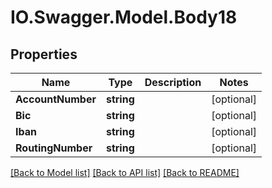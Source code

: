 # IO.Swagger.Model.Body18
## Properties

Name | Type | Description | Notes
------------ | ------------- | ------------- | -------------
**AccountNumber** | **string** |  | [optional] 
**Bic** | **string** |  | [optional] 
**Iban** | **string** |  | [optional] 
**RoutingNumber** | **string** |  | [optional] 

[[Back to Model list]](../README.md#documentation-for-models) [[Back to API list]](../README.md#documentation-for-api-endpoints) [[Back to README]](../README.md)


